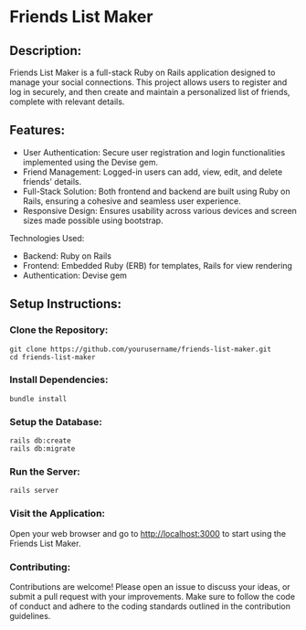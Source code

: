 # Friends List Maker

## Description:

Friends List Maker is a full-stack Ruby on Rails application designed to manage your social connections. This project allows users to register and log in securely, and then create and maintain a personalized list of friends, complete with relevant details.

## Features:

- User Authentication: Secure user registration and login functionalities implemented using the Devise gem.
- Friend Management: Logged-in users can add, view, edit, and delete friends' details.
- Full-Stack Solution: Both frontend and backend are built using Ruby on Rails, ensuring a cohesive and seamless user experience.
- Responsive Design: Ensures usability across various devices and screen sizes made possible using bootstrap.

Technologies Used:

- Backend: Ruby on Rails
- Frontend: Embedded Ruby (ERB) for templates, Rails for view rendering
- Authentication: Devise gem

## Setup Instructions:

### Clone the Repository:

```
git clone https://github.com/yourusername/friends-list-maker.git
cd friends-list-maker
```

### Install Dependencies:

```
bundle install
```

### Setup the Database:

```
rails db:create
rails db:migrate
```

### Run the Server:

```
rails server
```

### Visit the Application:

Open your web browser and go to <http://localhost:3000> to start using the Friends List Maker.

### Contributing:

Contributions are welcome! Please open an issue to discuss your ideas, or submit a pull request with your improvements. Make sure to follow the code of conduct and adhere to the coding standards outlined in the contribution guidelines.
